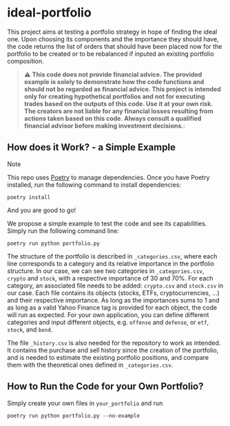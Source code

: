 # ideal-portfolio

This project aims at testing a portfolio strategy in hope of finding the ideal one. Upon choosing its components and the importance they should have, the code returns the list of orders that should have been placed now for the portfolio to be created or to be rebalanced if inputed an existing portfolio composition.

> :warning: **This code does not provide financial advice. The provided example is solely to demonstrate how the code functions and should not be regarded as financial advice. This project is intended only for creating hypothetical portfolios and not for executing trades based on the outputs of this code. Use it at your own risk. The creators are not liable for any financial losses resulting from actions taken based on this code. Always consult a qualified financial advisor before making investment decisions.**:

## How does it Work? - a Simple Example

> [!NOTE]
> This repo uses [Poetry](https://python-poetry.org/) to manage dependencies. Once you have Poetry installed, run the following command to install dependencies:
> ```shell
> poetry install
> ```
> And you are good to go!

We propose a simple example to test the code and see its capabilities. Simply run the following command line:
```
poetry run python portfolio.py
```

The structure of the portfolio is described in `_categories.csv`, where each line corresponds to a category and its relative importance in the portfolio structure. In our case, we can see two categories in `_categories.csv`, `crypto` and `stock`, with a respective importance of 30 and 70%. For each category, an associated file needs to be added: `crypto.csv` and `stock.csv` in our case. Each file contains its objects (stocks, ETFs, cryptocurrencies, ...) and their respective importance. As long as the importances sums to 1 and as long as a valid Yahoo Finance tag is provided for each object, the code will run as expected. For your own application, you can define different categories and input different objects, e.g. `offense` and `defense`, or `etf`, `stock`, and `bond`.

The file `_history.csv` is also needed for the repository to work as intended. It contains the purchase and sell history since the creation of the portfolio, and is needed to estimate the existing portfolio positions, and compare them with the theoretical ones defined in `_categories.csv`.

## How to Run the Code for your Own Portfolio?

Simply create your own files in `your_portfolio` and run
```
poetry run python portfolio.py --no-example
```
